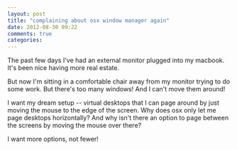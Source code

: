 ```yaml
---
layout: post
title: "complaining about osx window manager again"
date: 2012-08-30 09:22
comments: true
categories: 
---
```


The past few days I've had an external monitor plugged into my macbook. It's been nice having more real estate.

But now I'm sitting in a comfortable chair away from my monitor trying to do some work. But there's too many windows! And I can't move them around!

I want my dream setup -- virtual desktops that I can page around by just moving the mouse to the edge of the screen. Why does osx only let me page desktops horizontally? And why isn't there an option to page between the screens by moving the mouse over there?

I want more options, not fewer!